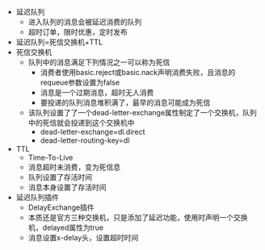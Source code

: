- 延迟队列
	- 进入队列的消息会被延迟消费的队列
	- 超时订单，限时优惠，定时发布
- 延迟队列=死信交换机+TTL
- 死信交换机
	- 队列中的消息满足下列情况之一可以称为死信
		- 消费者使用basic.reject或basic.nack声明消费失败，且消息的requeue参数设置为false
		- 消息是一个过期消息，超时无人消费
		- 要投递的队列消息堆积满了，最早的消息可能成为死信
	- 该队列设置了了一个dead-letter-exchange属性制定了一个交换机，队列中的死信就会投递到这个交换机中
		- dead-letter-exchange=dl.direct
		- dead-letter-routing-key=dl
- TTL
	- Time-To-Live
	- 消息超时未消费，变为死信息
	- 队列设置了存活时间
	- 消息本身设置了存活时间
- 延迟队列插件
	- DelayExchange插件
	- 本质还是官方三种交换机，只是添加了延迟功能，使用时声明一个交换机，delayed属性为true
	- 消息设置x-delay头，设置超时时间